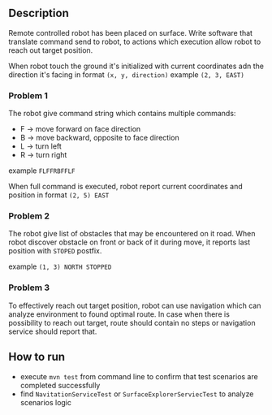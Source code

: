 ## Description
Remote controlled robot has been placed on surface. Write software that translate command send to robot, 
to actions which execution allow robot to reach out target position.

When robot touch the ground it's initialized with current coordinates adn the direction it's facing
in format `(x, y, direction)` example `(2, 3, EAST)`

### Problem 1
The robot give command string which contains multiple commands:
* F -> move forward on face direction
* B -> move backward, opposite to face direction
* L -> turn left
* R -> turn right

example `FLFFRBFFLF`

When full command is executed, robot report current coordinates and position in format `(2, 5) EAST`

### Problem 2
The robot give list of obstacles that may be encountered on it road. When robot discover obstacle on front
or back of it during move, it reports last position with `STOPED` postfix.

example `(1, 3) NORTH STOPPED`

### Problem 3
To effectively reach out target position, robot can use navigation which can analyze environment to found
optimal route. In case when there is possibility to reach out target, route should contain no steps or
navigation service should report that.

## How to run
* execute `mvn test` from command line to confirm that test scenarios are completed successfully
* find `NavitationServiceTest` or `SurfaceExplorerServiecTest` to analyze scenarios logic



